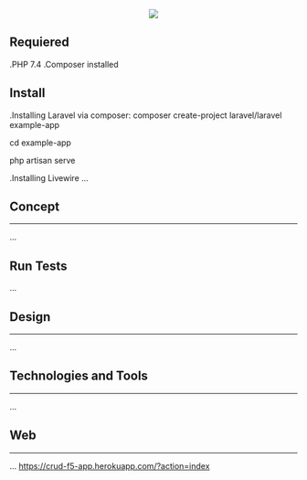 <p align="center"> 
  <img src=" <img src="./images/logo-home.png">
</p>

## Requiered

.PHP 7.4
.Composer installed

## Install

.Installing Laravel via composer:
composer create-project laravel/laravel example-app

cd example-app

php artisan serve

.Installing Livewire
...

## Concept
***

...


## Run Tests

...

## Design
***
...


## Technologies and Tools
***
...

## Web
***
...
https://crud-f5-app.herokuapp.com/?action=index
